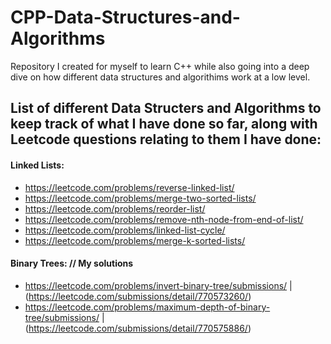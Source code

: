 # CPP-Data-Structures-and-Algorithms

Repository I created for myself to learn C++ while also going into a deep dive on how different data structures and algorithims work at a low level.

## List of different Data Structers and Algorithms to keep track of what I have done so far, along with Leetcode questions relating to them I have done:
#### Linked Lists:
 - https://leetcode.com/problems/reverse-linked-list/
 - https://leetcode.com/problems/merge-two-sorted-lists/
 - https://leetcode.com/problems/reorder-list/
 - https://leetcode.com/problems/remove-nth-node-from-end-of-list/
 - https://leetcode.com/problems/linked-list-cycle/
 - https://leetcode.com/problems/merge-k-sorted-lists/
 #### Binary Trees:                                                         // My solutions
 - https://leetcode.com/problems/invert-binary-tree/submissions/            |  (https://leetcode.com/submissions/detail/770573260/)
 - https://leetcode.com/problems/maximum-depth-of-binary-tree/submissions/  |  (https://leetcode.com/submissions/detail/770575886/)
